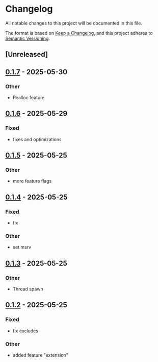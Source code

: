 # Changelog

All notable changes to this project will be documented in this file.

The format is based on [Keep a Changelog](https://keepachangelog.com/en/1.0.0/),
and this project adheres to [Semantic Versioning](https://semver.org/spec/v2.0.0.html).

## [Unreleased]

## [0.1.7](https://github.com/maratik123/tcmalloc-better/compare/libtcmalloc-sys-v0.1.6...libtcmalloc-sys-v0.1.7) - 2025-05-30

### Other

- Realloc feature

## [0.1.6](https://github.com/maratik123/tcmalloc-better/compare/libtcmalloc-sys-v0.1.5...libtcmalloc-sys-v0.1.6) - 2025-05-29

### Fixed

- fixes and optimizations

## [0.1.5](https://github.com/maratik123/tcmalloc-better/compare/libtcmalloc-sys-v0.1.4...libtcmalloc-sys-v0.1.5) - 2025-05-25

### Other

- more feature flags

## [0.1.4](https://github.com/maratik123/tcmalloc-better/compare/libtcmalloc-sys-v0.1.3...libtcmalloc-sys-v0.1.4) - 2025-05-25

### Fixed

- fix

### Other

- set msrv

## [0.1.3](https://github.com/maratik123/tcmalloc-better/compare/libtcmalloc-sys-v0.1.2...libtcmalloc-sys-v0.1.3) - 2025-05-25

### Other

- Thread spawn

## [0.1.2](https://github.com/maratik123/tcmalloc-better/compare/libtcmalloc-sys-v0.1.1...libtcmalloc-sys-v0.1.2) - 2025-05-25

### Fixed

- fix excludes

### Other

- added feature "extension"
